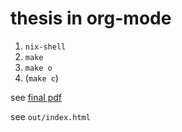 thesis in org-mode
==================

1. `nix-shell`
2. `make`
3. `make o`
4. (`make c`)

see [final pdf](./out/thesis-template-in-org-mode.pdf)

see `out/index.html`
